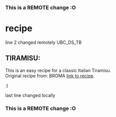 ### This is a REMOTE change :O
# recipe
line 2 changed remotely
UBC_DS_TB

## TIRAMISU:
This is an easy recipe for a classic Italian Tiramisu.<br>
Original recipe from: BROMA [link to recipe](https://bromabakery.com/classic-tiramisu/). 

:)

last line changed locally
### This is a REMOTE change :O
